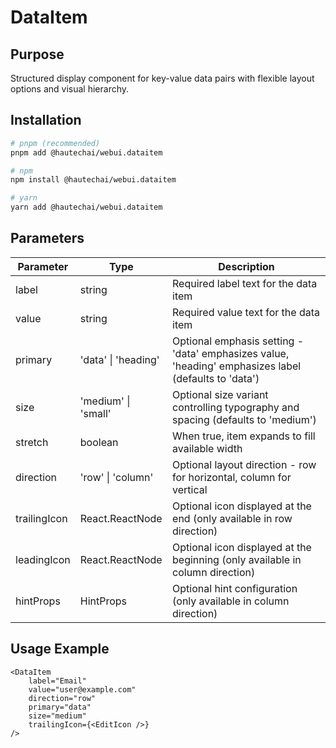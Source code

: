# DataItem

## Purpose

Structured display component for key-value data pairs with flexible layout options and visual hierarchy.

## Installation

```bash
# pnpm (recommended)
pnpm add @hautechai/webui.dataitem

# npm
npm install @hautechai/webui.dataitem

# yarn
yarn add @hautechai/webui.dataitem
```

## Parameters

| Parameter    | Type                | Description                                                                                          |
| ------------ | ------------------- | ---------------------------------------------------------------------------------------------------- |
| label        | string              | Required label text for the data item                                                                |
| value        | string              | Required value text for the data item                                                                |
| primary      | 'data' \| 'heading' | Optional emphasis setting - 'data' emphasizes value, 'heading' emphasizes label (defaults to 'data') |
| size         | 'medium' \| 'small' | Optional size variant controlling typography and spacing (defaults to 'medium')                      |
| stretch      | boolean             | When true, item expands to fill available width                                                      |
| direction    | 'row' \| 'column'   | Optional layout direction - row for horizontal, column for vertical                                  |
| trailingIcon | React.ReactNode     | Optional icon displayed at the end (only available in row direction)                                 |
| leadingIcon  | React.ReactNode     | Optional icon displayed at the beginning (only available in column direction)                        |
| hintProps    | HintProps           | Optional hint configuration (only available in column direction)                                     |

## Usage Example

```tsx
<DataItem
    label="Email"
    value="user@example.com"
    direction="row"
    primary="data"
    size="medium"
    trailingIcon={<EditIcon />}
/>
```
